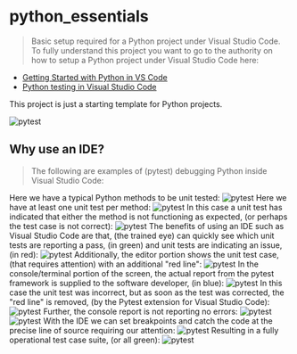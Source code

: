 


# python_essentials
> Basic setup required for a Python project under Visual Studio Code. To fully understand this project you want to go to the authority on how to setup a Python project under Visual Studio Code here:<br/>

- [Getting Started with Python in VS Code](https://code.visualstudio.com/docs/python/python-tutorial)<br/>
- [Python testing in Visual Studio Code](https://code.visualstudio.com/docs/python/testing)<br/>

This project is just a starting template for Python projects.

![pytest](https://github.com/perryatdmg/basic_python/blob/main/etc/img/Basic_Python.png)

## Why use an IDE?
> The following are examples of (pytest) debugging Python inside Visual Studio Code:

Here we have a typical Python methods to be unit tested:
![pytest](https://github.com/perryatdmg/basic_python/blob/main/etc/img/000.png)
Here we have at least one unit test per method:
![pytest](https://github.com/perryatdmg/basic_python/blob/main/etc/img/007.png)
In this case a unit test has indicated that either the method is not functioning as expected, (or perhaps the test case is not correct):
![pytest](https://github.com/perryatdmg/basic_python/blob/main/etc/img/001.png)
The benefits of using an IDE such as Visual Studio Code are that, (the trained eye) can quickly see which unit tests are reporting a pass, (in green) and unit tests are indicating an issue, (in red):
![pytest](https://github.com/perryatdmg/basic_python/blob/main/etc/img/002.png)
Additionally, the editor portion shows the unit test case, (that requires attention) with an additional "red line":
![pytest](https://github.com/perryatdmg/basic_python/blob/main/etc/img/003.png)
In the console/terminal portion of the screen, the actual report from the pytest framework is supplied to the software developer, (in blue):
![pytest](https://github.com/perryatdmg/basic_python/blob/main/etc/img/004.png)
In this case the unit test was incorrect, but as soon as the test was corrected, the "red line" is removed, (by the Pytest extension for Visual Studio Code):
![pytest](https://github.com/perryatdmg/basic_python/blob/main/etc/img/007.png)
Further, the console report is not reporting no errors:
![pytest](https://github.com/perryatdmg/basic_python/blob/main/etc/img/008.png)
![pytest](https://github.com/perryatdmg/basic_python/blob/main/etc/img/009.png)
With the IDE we can set breakpoints and catch the code at the precise line of source requiring our attention:
![pytest](https://github.com/perryatdmg/basic_python/blob/main/etc/img/010.png)
Resulting in a fully operational test case suite, (or all green):
![pytest](https://github.com/perryatdmg/basic_python/blob/main/etc/img/012.png)

